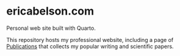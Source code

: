 # ericabelson.com

Personal web site built with Quarto.

This repository hosts my professional website, including a page of [Publications](publications.qmd) that collects my popular writing and scientific papers.
